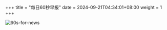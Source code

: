 +++
title = "每日60秒早报"
date = 2024-09-21T04:34:01+08:00
weight = 1
+++

![60s-for-news](/img/zaobao/zaobao.png "由 ALAPI 提供支持")
